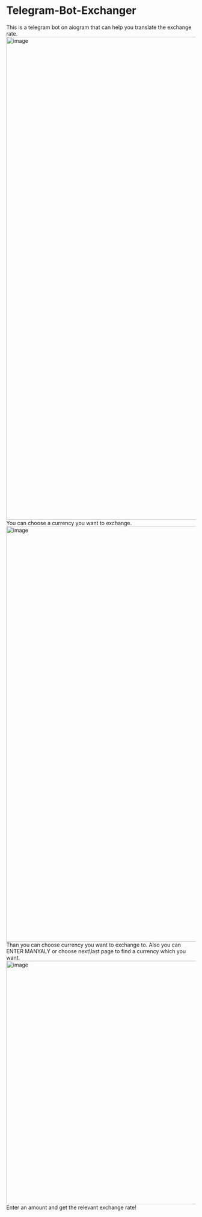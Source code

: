 # Telegram-Bot-Exchanger
This is a telegram bot on aiogram that can help you translate the exchange rate. <img width="591" height="1280" alt="image" src="https://github.com/user-attachments/assets/db2d3d20-5535-4411-8f4d-f6380dc85587" /> You can choose a currency you want to exchange. <img width="1080" height="1101" alt="image" src="https://github.com/user-attachments/assets/92898f01-475d-4d38-8ec7-5abc058254e0" />
Than you can choose currency you want to exchange to. Also you can ENTER MANYALY or choose next\last page to find a currency which you want. <img width="1080" height="645" alt="image" src="https://github.com/user-attachments/assets/0c1a747d-7548-40c3-a909-8688d55222d8" /> Enter an amount and get the relevant exchange rate!


